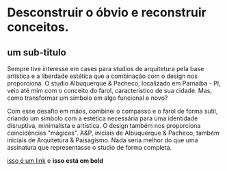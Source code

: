 # Desconstruir o óbvio e reconstruir conceitos.
## um sub-titulo

Sempre tive interesse em cases para studios de arquitetura pela base artística e a liberdade estética que a combinação com o design nos proporciona. O studio Albuquerque & Pacheco, localizado em Parnaíba - PI, veio até mim com o conceito do farol, característico de sua cidade. Mas, como transformar um símbolo em algo funcional e novo?

Com esse desafio em mãos, combinei o compasso e o farol de forma sutil, criando um símbolo com a estética necessária para uma identidade disruptiva, minimalista e artística. O design também nos proporciona coincidências "mágicas". A&P, iniciais de Albuquerque & Pacheco, também iniciais de Arquitetura & Paisagismo. Nada seria melhor do que uma assinatura que representasse o studio de forma completa.

[isso é um link](https://google.com) e **isso está em bold**

